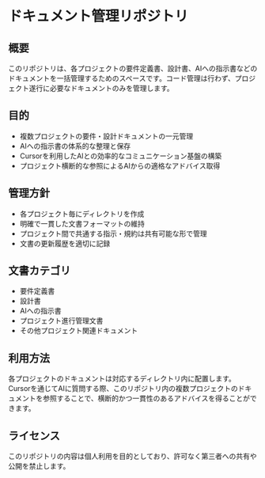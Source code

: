 # ドキュメント管理リポジトリ

## 概要

このリポジトリは、各プロジェクトの要件定義書、設計書、AIへの指示書などのドキュメントを一括管理するためのスペースです。コード管理は行わず、プロジェクト遂行に必要なドキュメントのみを管理します。

## 目的

- 複数プロジェクトの要件・設計ドキュメントの一元管理
- AIへの指示書の体系的な整理と保存
- Cursorを利用したAIとの効率的なコミュニケーション基盤の構築
- プロジェクト横断的な参照によるAIからの適格なアドバイス取得

## 管理方針

- 各プロジェクト毎にディレクトリを作成
- 明確で一貫した文書フォーマットの維持
- プロジェクト間で共通する指示・規約は共有可能な形で管理
- 文書の更新履歴を適切に記録

## 文書カテゴリ

- 要件定義書
- 設計書
- AIへの指示書
- プロジェクト進行管理文書
- その他プロジェクト関連ドキュメント

## 利用方法

各プロジェクトのドキュメントは対応するディレクトリ内に配置します。Cursorを通じてAIに質問する際、このリポジトリ内の複数プロジェクトのドキュメントを参照することで、横断的かつ一貫性のあるアドバイスを得ることができます。

## ライセンス

このリポジトリの内容は個人利用を目的としており、許可なく第三者への共有や公開を禁止します。
